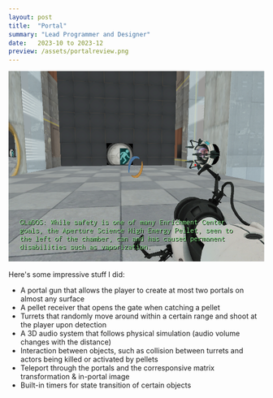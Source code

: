 ```yaml
---
layout: post
title:  "Portal"
summary: "Lead Programmer and Designer"
date:   2023-10 to 2023-12
preview: /assets/portalreview.png
---
```


![Picture 1](/assets/portal.png)

Here's some impressive stuff I did:

* A portal gun that allows the player to create at most two portals on almost any surface
* A pellet receiver that opens the gate when catching a pellet
* Turrets that randomly move around within a certain range and shoot at the player upon detection
* A 3D audio system that follows physical simulation (audio volume changes with the distance)
* Interaction between objects, such as collision between turrets and actors being killed or activated by pellets
* Teleport through the portals and the corresponsive matrix transformation & in-portal image
* Built-in timers for state transition of certain objects
